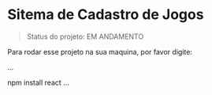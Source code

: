 <h1> Sitema de Cadastro de Jogos </h1>

> Status do projeto: EM ANDAMENTO 

Para rodar esse projeto na sua maquina, por favor digite: 

... 

npm install react 
...
